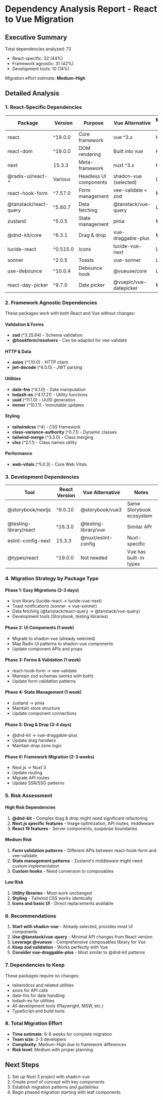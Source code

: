 # Dependency Analysis Report - React to Vue Migration

## Executive Summary

Total dependencies analyzed: 73
- React-specific: 32 (44%)
- Framework agnostic: 31 (42%)
- Development tools: 10 (14%)

Migration effort estimate: **Medium-High**

## Detailed Analysis

### 1. React-Specific Dependencies

| Package | Version | Purpose | Vue Alternative | Migration Effort |
|---------|---------|---------|-----------------|------------------|
| react | ^19.0.0 | Core framework | vue ^3.x | High |
| react-dom | ^19.0.0 | DOM rendering | Built into vue | High |
| next | 15.3.3 | Meta-framework | nuxt ^3.x | High |
| @radix-ui/react-* | Various | Headless UI components | shadcn-vue (selected) | Low |
| react-hook-form | ^7.57.0 | Form management | vee-validate + zod | Medium |
| @tanstack/react-query | ^5.80.7 | Data fetching | @tanstack/vue-query | Low |
| zustand | ^5.0.5 | State management | pinia | Medium |
| @dnd-kit/core | ^6.3.1 | Drag & drop | vue-draggable-plus | Medium |
| lucide-react | ^0.515.0 | Icons | lucide-vue-next | Low |
| sonner | ^2.0.5 | Toasts | vue-sonner | Low |
| use-debounce | ^10.0.4 | Debounce hook | @vueuse/core | Low |
| react-day-picker | ^9.7.0 | Date picker | @vuepic/vue-datepicker | Medium |

### 2. Framework Agnostic Dependencies

These packages work with both React and Vue without changes:

#### Validation & Forms
- **zod** (^3.25.64) - Schema validation
- **@hookform/resolvers** - Can be adapted for vee-validate

#### HTTP & Data
- **axios** (^1.10.0) - HTTP client
- **jwt-decode** (^4.0.0) - JWT parsing

#### Utilities
- **date-fns** (^4.1.0) - Date manipulation
- **lodash-es** (^4.17.21) - Utility functions
- **uuid** (^11.1.0) - UUID generation
- **immer** (^10.1.1) - Immutable updates

#### Styling
- **tailwindcss** (^4) - CSS framework
- **class-variance-authority** (^0.7.1) - Dynamic classes
- **tailwind-merge** (^3.3.0) - Class merging
- **clsx** (^2.1.1) - Class names utility

#### Performance
- **web-vitals** (^5.0.3) - Core Web Vitals

### 3. Development Dependencies

| Tool | React Version | Vue Alternative | Notes |
|------|---------------|-----------------|-------|
| @storybook/nextjs | ^9.0.10 | @storybook/vue3 | Same Storybook ecosystem |
| @testing-library/react | ^16.3.0 | @testing-library/vue | Similar API |
| eslint-config-next | 15.3.3 | @nuxt/eslint-config | Nuxt-specific |
| @types/react | ^19.0.0 | Not needed | Vue has built-in types |

### 4. Migration Strategy by Package Type

#### Phase 1: Easy Migrations (2-3 days)
- Icon library (lucide-react → lucide-vue-next)
- Toast notifications (sonner → vue-sonner)
- Data fetching (@tanstack/react-query → @tanstack/vue-query)
- Development tools (Storybook, testing libraries)

#### Phase 2: UI Components (1 week)
- Migrate to shadcn-vue (already selected)
- Map Radix UI patterns to shadcn-vue components
- Update component APIs and props

#### Phase 3: Forms & Validation (1 week)
- react-hook-form → vee-validate
- Maintain zod schemas (works with both)
- Update form validation patterns

#### Phase 4: State Management (1 week)
- zustand → pinia
- Maintain store structure
- Update component connections

#### Phase 5: Drag & Drop (3-4 days)
- @dnd-kit → vue-draggable-plus
- Update drag handlers
- Maintain drop zone logic

#### Phase 6: Framework Migration (2-3 weeks)
- Next.js → Nuxt 3
- Update routing
- Migrate API routes
- Update SSR/SSG patterns

### 5. Risk Assessment

#### High Risk Dependencies
1. **@dnd-kit** - Complex drag & drop might need significant refactoring
2. **Next.js specific features** - Image optimization, API routes, middleware
3. **React 19 features** - Server components, suspense boundaries

#### Medium Risk
1. **Form validation patterns** - Different APIs between react-hook-form and vee-validate
2. **State management patterns** - Zustand's middleware might need custom implementation
3. **Custom hooks** - Need conversion to composables

#### Low Risk
1. **Utility libraries** - Most work unchanged
2. **Styling** - Tailwind CSS works identically
3. **Icons and basic UI** - Direct replacements available

### 6. Recommendations

1. **Start with shadcn-vue** - Already selected, provides most UI components
2. **Use @tanstack/vue-query** - Minimal API changes from React version
3. **Leverage @vueuse** - Comprehensive composables library for Vue
4. **Keep zod validation** - Works perfectly with Vue
5. **Consider vue-draggable-plus** - Most similar to @dnd-kit patterns

### 7. Dependencies to Keep

These packages require no changes:
- tailwindcss and related utilities
- axios for API calls
- date-fns for date handling
- lodash-es for utilities
- All development tools (Playwright, MSW, etc.)
- TypeScript and build tools

### 8. Total Migration Effort

- **Time estimate**: 6-8 weeks for complete migration
- **Team size**: 2-3 developers
- **Complexity**: Medium-High due to framework differences
- **Risk level**: Medium with proper planning

## Next Steps

1. Set up Nuxt 3 project with shadcn-vue
2. Create proof of concept with key components
3. Establish migration patterns and guidelines
4. Begin phased migration starting with leaf components